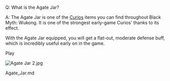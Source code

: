 Q: What is the Agate Jar?


A:
The Agate Jar is one of the [Curios](https://www.ign.com/wikis/black-myth-wukong/Curios "Curios") items you can find throughout Black Myth: Wukong. It is one of the strongest early-game Curios' thanks to its effect. 

With the Agate Jar equipped, you will get a flat-out, moderate defense buff, which is incredibly useful early on in the game. 

Play

![Agate Jar 2.jpg](https://oyster.ignimgs.com/mediawiki/apis.ign.com/black-myth-wukong/4/4b/Agate_Jar_2.jpg)

Agate_Jar.md
